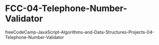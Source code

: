 # FCC-04-Telephone-Number-Validator
freeCodeCamp-JavaScript-Algorithms-and-Data-Structures-Projects-04-Telephone-Number-Validator
